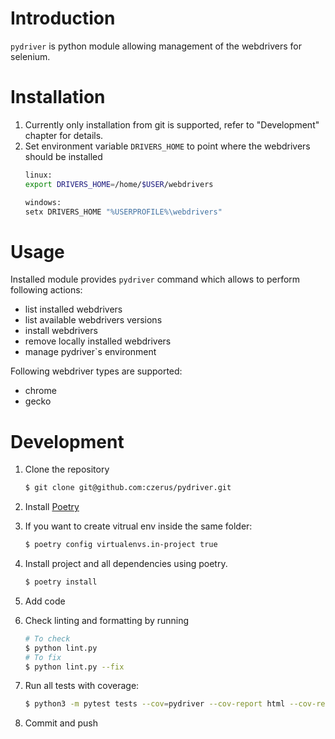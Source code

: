 # Introduction
`pydriver` is python module allowing management of the webdrivers for selenium.

# Installation
1. Currently only installation from git is supported, refer to "Development" chapter for details.
2. Set environment variable `DRIVERS_HOME` to point where the webdrivers should be installed
    ```bash
   linux:
   export DRIVERS_HOME=/home/$USER/webdrivers
   
   windows:
   setx DRIVERS_HOME "%USERPROFILE%\webdrivers"
   ``` 

# Usage
Installed module provides `pydriver` command which allows to perform following actions:
* list installed webdrivers
* list available webdrivers versions
* install webdrivers
* remove locally installed webdrivers
* manage pydriver`s environment

Following webdriver types are supported:
* chrome
* gecko


# Development
1. Clone the repository
    ```bash
    $ git clone git@github.com:czerus/pydriver.git
    ``` 

2. Install [Poetry](https://python-poetry.org/docs/#installation)
3. If you want to create vitrual env inside the same folder:
    ```bash
    $ poetry config virtualenvs.in-project true
    ```
4. Install project and all dependencies using poetry.
    ```bash
   $ poetry install
   ```
   
5. Add code
6. Check linting and formatting by running
    ```bash
    # To check 
    $ python lint.py
    # To fix
    $ python lint.py --fix    
    ```
7. Run all tests with coverage:
   ```bash
   $ python3 -m pytest tests --cov=pydriver --cov-report html --cov-report term
   ```
6. Commit and push
